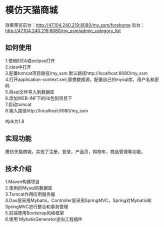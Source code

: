模仿天猫商城
====
效果预览前台：http://47.104.240.219:8080/my_ssm/forehome
        后台：http://47.104.240.219:8080/my_ssm/admin_category_list
        
如何使用
---
1.使用IDEA或eclipse打开              
2.idea中打开               
3.配置tomcat项目路径/my_ssm 默认路径http://localhost:8080/my_ssm          
4.打开application-context.xml,替换数据源，配置自己的mysql库，用户名和密码            
5.将sql文件导入到数据库          
6.添加WEB-INF下的lib包到项目下           
7.启动tomcat              
8.输入路径http://localhost:8080/my_ssm              

#jdk为1.8

实现功能
---
模仿天猫商城，实现了注册，登录，产品页，购物车，商品管理等功能。

技术介绍
---
   1.Maven构建项目    
   2.使用的Mysql的数据库   
   3.Tomcat作用应用服务器   
   4.Dao层采用Mybatis，Controller层采用SpringMVC，Spring对Mybatis和SpringMVC进行整合和事务管理    
   5.前端使用Bootstrap风格框架          
   6.使用 MybatisGenerator逆向工程插件
